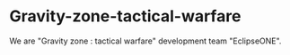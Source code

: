 # Gravity-zone-tactical-warfare
We are "Gravity zone : tactical warfare" development team "EclipseONE".
